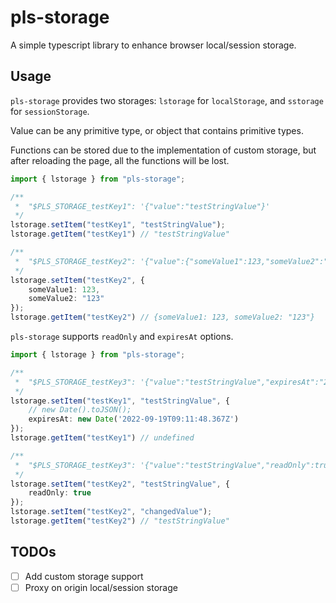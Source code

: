 # pls-storage

A simple typescript library to enhance browser local/session storage.

## Usage

`pls-storage` provides two storages: `lstorage` for `localStorage`, and `sstorage` for `sessionStorage`.

Value can be any primitive type, or object that contains primitive types.

Functions can be stored due to the implementation of custom storage, but after reloading the page, all the functions will be lost.

```typescript
import { lstorage } from "pls-storage";

/** 
 *  "$PLS_STORAGE_testKey1": '{"value":"testStringValue"}'
 */
lstorage.setItem("testKey1", "testStringValue");
lstorage.getItem("testKey1") // "testStringValue"

/** 
 *  "$PLS_STORAGE_testKey2": '{"value":{"someValue1":123,"someValue2":"123"}}'
 */
lstorage.setItem("testKey2", {
    someValue1: 123,
    someValue2: "123"
});
lstorage.getItem("testKey2") // {someValue1: 123, someValue2: "123"}
```

`pls-storage` supports `readOnly` and `expiresAt` options.

``` typescript
import { lstorage } from "pls-storage";

/** 
 *  "$PLS_STORAGE_testKey3": '{"value":"testStringValue","expiresAt":"2022-09-19T09:11:48.367Z"}'
 */
lstorage.setItem("testKey1", "testStringValue", {
    // new Date().toJSON();
    expiresAt: new Date('2022-09-19T09:11:48.367Z')
});
lstorage.getItem("testKey1") // undefined

/** 
 *  "$PLS_STORAGE_testKey3": '{"value":"testStringValue","readOnly":true}'
 */
lstorage.setItem("testKey2", "testStringValue", {
    readOnly: true
});
lstorage.setItem("testKey2", "changedValue");
lstorage.getItem("testKey2") // "testStringValue"
```

## TODOs

- [ ] Add custom storage support
- [ ] Proxy on origin local/session storage
